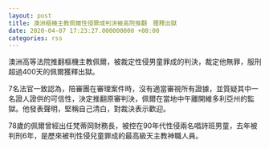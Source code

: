 ```yaml
---
layout: post
title: 澳洲樞機主教佩爾性侵罪成判決被高院推翻　獲釋出獄
date: 2020-04-07 17:23:27.000000000 +08:00
categories: rss
---
```


澳洲高等法院推翻樞機主教佩爾，被裁定性侵男童罪成的判決，裁定他無罪，服刑超過400天的佩爾獲釋出獄。

7名法官一致認為，陪審團在審理案件時，沒有適當審視所有證據，並質疑其中一名證人證供的可信性，決定推翻原審判決，佩爾在當地中午離開維多利亞州的監獄。他發表聲明，堅稱自己清白，對裁決表示歡迎。

78歲的佩爾曾經出任梵蒂岡財務長，被控在90年代性侵兩名唱詩班男童，去年被判刑6年，是歷來被判性侵兒童罪成的最高級天主教神職人員。
